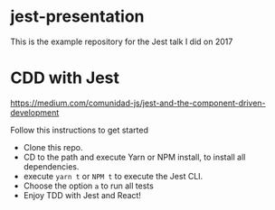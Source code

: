 # jest-presentation
This is the example repository for the Jest talk I did on 2017

# CDD with Jest
https://medium.com/comunidad-js/jest-and-the-component-driven-development




Follow this instructions to get started

- Clone this repo.
- CD to the path and execute Yarn or NPM install, to install all dependencies. 
- execute `yarn t` or `NPM t` to execute the Jest CLI.
- Choose the option `a` to run all tests
- Enjoy TDD with Jest and React!
